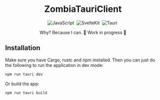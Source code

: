 <h1 align="center">ZombiaTauriClient</h1>

<div align="center">
  
![JavaScript](https://img.shields.io/badge/-JavaScript-05122A?style=flat&logo=javascript)&nbsp;
![SvelteKit](https://img.shields.io/badge/-SvelteKit-05122A?style=flat&logo=svelte)&nbsp;
![Tauri](https://img.shields.io/badge/-Tauri-05122A?style=flat&logo=tauri)&nbsp;

Why? Because I can.
🚧 Work in progress 🚧
</div>

## Installation
Make sure you have Cargo, rustc and npm installed. Then you can just do the following to run the application in dev mode:
```sh
npm run tauri dev
```
Or build the app:
```sh
npm run tauri build
```

